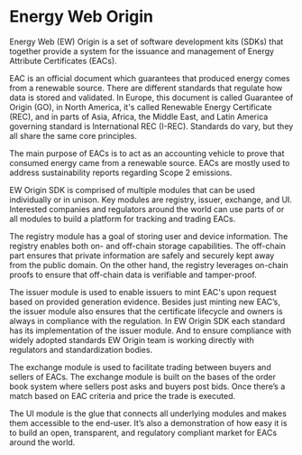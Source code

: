 # Energy Web Origin

Energy Web (EW) Origin is a set of software development kits (SDKs) that together provide a system for the issuance and management of Energy Attribute Certificates (EACs).

EAC is an official document which guarantees that produced energy comes from a renewable source. There are different standards that regulate how data is stored and validated. In Europe, this document is called Guarantee of Origin (GO), in North America, it's called Renewable Energy Certificate (REC), and in parts of Asia, Africa, the Middle East, and Latin America governing standard is International REC (I-REC). Standards do vary, but they all share the same core principles.

The main purpose of EACs is to act as an accounting vehicle to prove that consumed energy came from a renewable source. EACs are mostly used to address sustainability reports regarding Scope 2 emissions.

EW Origin SDK is comprised of multiple modules that can be used individually or in unison. Key modules are registry, issuer, exchange, and UI. Interested companies and regulators around the world can use parts of or all modules to build a platform for tracking and trading EACs.

The registry module has a goal of storing user and device information. The registry enables both on- and off-chain storage capabilities. The off-chain part ensures that private information are safely and securely kept away from the public domain. On the other hand, the registry leverages on-chain proofs to ensure that off-chain data is verifiable and tamper-proof.

The issuer module is used to enable issuers to mint EAC's upon request based on provided generation evidence. Besides just minting new EAC’s, the issuer module also ensures that the certificate lifecycle and owners is always in compliance with the regulation. In EW Origin SDK each standard has its implementation of the issuer module. And to ensure compliance with widely adopted standards EW Origin team is working directly with regulators and standardization bodies.

The exchange module is used to facilitate trading between buyers and sellers of EACs. The exchange module is built on the bases of the order book system where sellers post asks and buyers post bids. Once there’s a match based on EAC criteria and price the trade is executed.

The UI module is the glue that connects all underlying modules and makes them accessible to the end-user. It’s also a demonstration of how easy it is to build an open, transparent, and regulatory compliant market for EACs around the world.
